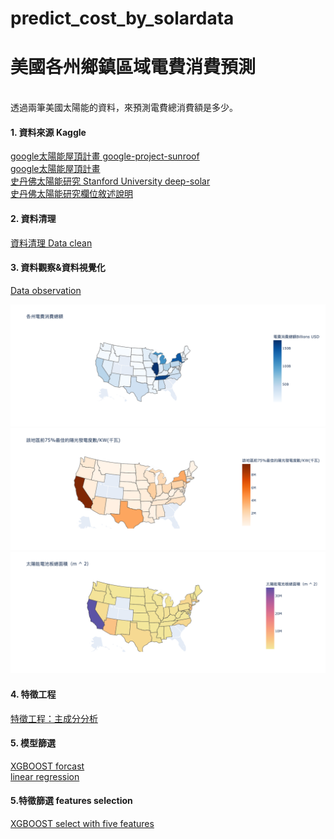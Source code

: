 # predict_cost_by_solardata
# 美國各州鄉鎮區域電費消費預測
<br>透過兩筆美國太陽能的資料，來預測電費總消費額是多少。


#### 1. 資料來源 Kaggle <br>

[google太陽能屋頂計畫 google-project-sunroof](https://www.kaggle.com/jboysen/google-project-sunroof) 
<br>[google太陽能屋頂計畫](https://github.com/ChristineHsieh1231/predict_cost_by_solardata/blob/main/DeepSolar欄位敘述說明.xlsx)
<br>[史丹佛太陽能研究 Stanford University deep-solar](https://www.kaggle.com/tunguz/deep-solar-dataset)
<br>[史丹佛太陽能研究欄位敘述說明](https://github.com/ChristineHsieh1231/predict_cost_by_solardata/blob/main/DeepSolar欄位敘述說明.xlsx)


#### 2. 資料清理
[資料清理 Data clean](https://github.com/ChristineHsieh1231/predict_cost_by_solardata/blob/main/%231%20Dataclean.ipynb)

#### 3. 資料觀察&資料視覺化
[Data observation](https://github.com/ChristineHsieh1231/predict_cost_by_solardata/blob/main/%232%20Data%20observation.ipynb)

![image](https://github.com/ChristineHsieh1231/predict_cost_by_solardata/blob/main/cost.png)
![image](https://github.com/ChristineHsieh1231/predict_cost_by_solardata/blob/main/KW.png)
![太陽能電池板總面積](https://github.com/ChristineHsieh1231/predict_cost_by_solardata/blob/main/total_panel_area.png)

#### 4. 特徵工程
[特徵工程：主成分分析](https://github.com/ChristineHsieh1231/predict_cost_by_solardata/blob/main/%233%20主成分分析sunroof.ipynb)


#### 5. 模型篩選
[XGBOOST forcast](https://github.com/ChristineHsieh1231/predict_cost_by_solardata/blob/main/%23all%20data%20XGBOOST.ipynb)
<br>[linear regression](https://github.com/ChristineHsieh1231/predict_cost_by_solardata/blob/main/model_linear.ipynb)


#### 5.特徵篩選 features selection
[XGBOOST select with five features](https://github.com/ChristineHsieh1231/predict_cost_by_solardata/blob/main/%23filter%20XGBOOST.ipynb)
